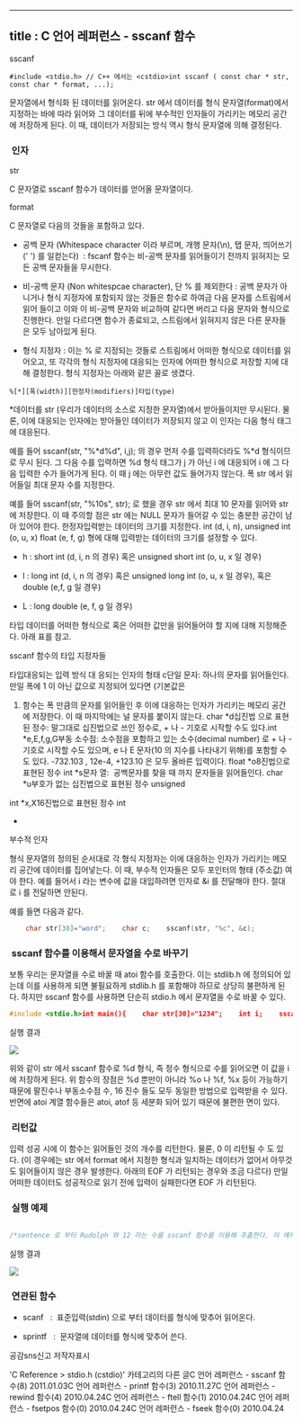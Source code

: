 ----------------
title : C 언어 레퍼런스 - sscanf 함수
--------------


sscanf



```info
#include <stdio.h> // C++ 에서는 <cstdio>int sscanf ( const char * str, const char * format, ...);
```


문자열에서 형식화 된 데이터를 읽어온다.
str 에서 데이터를 형식 문자열(format)에서 지정하는 바에 따라 읽어와 그 데이터를 뒤에 부수적인 인자들이 가리키는 메모리 공간에 저장하게 된다. 이 때, 데이터가 저장되는 방식 역시 형식 문자열에 의해 결정된다. 



###  인자




str

C 문자열로 sscanf 함수가 데이터를 얻어올 문자열이다. 

format

C 문자열로 다음의 것들을 포함하고 있다. 

* 공백 
문자
 (Whitespace character 이라 부르며, 개행 문자(\n), 탭 문자, 띄어쓰기(' ') 를 일컫는다)  :
 fscanf 함수는 비-공백 문자를 읽어들이기 전까지 읽혀지는 모든 공백 문자들을 무시한다. 

* 비-공백
 문자
 (Non whitespcae character), 단 % 를 제외한다 : 공백 문자가 아니거나 형식 지정자에 
포함되지 않는 것들은 함수로 하여금 다음 문자를 스트림에서 읽어 들이고 이와 이 비-공백 문자와 비교하여 같다면 버리고 다음 
문자와 형식으로 진행한다. 만일 다르다면 함수가 종료되고, 스트림에서 읽혀지지 않은 다른 문자들은 모두 남아있게 된다.

* 형식 
지정자
 : 이는 % 로 지정되는 것들로 스트림에서 어떠한 형식으로 데이터를 읽어오고, 또 각각의 형식 지정자에 
대응되는 인자에 어떠한 형식으로 저장할 지에 대해 결정한다. 형식 지정자는 아래와 같은 꼴로 생겼다.


```info
%[*][폭(width)][한정자(modifiers)]타입(type)
```

*데이터를 
str (우리가 데이터의 소스로 지정한 문자열)에서 받아들이지만 무시된다. 물론, 이에 
대응되는 인자에는 받아들인 데이터가 저장되지 않고 이 인자는 다음 형식 태그에 대응된다. 

예를 들어 sscanf(str, "%*d%d", i,j); 의 경우 먼저 수를 입력하더라도 %*d 형식이므로 무시 된다. 그 다음 
수를 
입력하면 %d 형식 태그가 j 가 아닌 i 에 대응되어 i 에 그 다음 입력한 수가 들어가게 된다. 이 때 j 에는 아무런 값도 
들어가지 않는다.
폭
str 
에서 읽어들일 최대 문자 수를 지정한다.

예를 들어 sscanf(str, "%10s", str); 로 했을 경우 str 에서 최대 10 문자를 읽어와 str 에 
저장한다. 이 때
 주의할 점은 str 에는 NULL 문자가 들어갈 수 있는 충분한 공간이 남아 있어야 한다. 
한정자입력받는 
데이터의 크기를 지정한다. int (d, i, n), 
unsigned int (o, u, x) float (e, f, g) 형에 대해 입력받는 데이터의 크기를 설정할 수 있다. 

* h : 
short int (d, i, n 의 경우) 혹은 
unsigned short int (o, u, x 일 경우)

* l : 
long int (d, i, n 의 경우) 혹은 
unsigned long int (o, u, x 일 경우), 혹은 double (e,f, g 일 경우)

* L : 
long double (e, f, g 일 경우)



타입
데이터를 
어떠한 형식으로 혹은 어떠한 값만을 읽어들어야 할 지에 
대해 지정해준다. 아래 표를 참고.


sscanf 
함수의 타입 지정자들

타입대응되는 입력 방식
대
응되는 인자의 형태
c단일 
문자: 하나의 문자를 읽어들인다. 만일 폭에 1 이 아닌 값으로 지정되어 있다면 (기본값은
 1) 함수는 폭 만큼의 문자를 읽어들인 후 이에 대응하는 인자가 가리키는 메모리 공간에 저장한다. 이 때 마지막에는 널 문자를 
붙이지 않는다. 
char
 *d십진법
으로 표현된 정수: 말그대로 십진법으로 쓰인 정수로, + 나 - 기호로 시작할 수도 있다.int
 *e,E,f,g,G부동 
소수점: 소수점을 포함하고 있는 소수(decimal number) 로 + 나 - 기호로 
시작할 수도 있으며, e 나 E 문자(10 의 지수를 나타내기 위해)를 포함할 수 도 있다. -732.103 , 12e-4, 
+123.10 은 모두 올바른 입력이다. 
float
 *o8진법으로 표현된 정수
int
 *s문자
열:  공백문자를 찾을 때 까지 문자들을 읽어들인다. 
char
 *u부호가 없는
 십진법으로 표현된 정수
unsigned

 int *x,X16진법으로
 표현된 정수
int

 *
부수적 인자

형식 문자열의 
정의된 순서대로 각 형식 지정자는 이에 대응하는 인자가 
가리키는 메모리 공간에 데이터를 집어넣는다. 이 때, 부수적 인자들은 모두 포인터의 형태 (주소값) 여야 한다. 예를 들어서 i 
라는 변수에 값을 대입하려면 인자로 &i 를 전달해야 한다. 절대로 i 를 전달하면 안된다. 

예를 들면 다음과 같다.

```cpp
    char str[30]="word";    char c;    sscanf(str, "%c", &c);
```




###  sscanf 함수를 이용해서 문자열을 수로 바꾸기




보통 우리는 문자열을 수로 바꿀 때 atoi 함수를 호출한다. 이는 stdlib.h 에 정의되어 있는데 이를 사용하게 되면 불필요하게 stdlib.h 를 포함해야 하므로 상당히 불편하게 된다. 하지만 sscanf 함수를 사용하면 단순히 stdio.h 에서 문자열을 수로 바꿀 수 있다. 

```cpp
#include <stdio.h>int main(){    char str[30]="1234";    int i;    sscanf(str, "%d", &i);    printf("Number from : '%s' \n", str);    printf("number : %d \n", i);   return 0;}
```

실행 결과


![](http://img1.daumcdn.net/thumb/R1920x0/?fname=http%3A%2F%2Fcfile4.uf.tistory.com%2Fimage%2F2019520D4B8290B942A3FF)

위와 같이 str 에서 sscanf 함수로 %d 형식, 즉 정수 형식으로 수를 읽어오면 이 값을 i 에 저장하게 된다. 
위 함수의 장점은 %d 뿐만이 아니라 %o 나 %f, %x 등이 가능하기 때문에 팔진수나 부동소수점 수, 16 진수 들도 모두 동일한 방법으로 입력받을 수 있다. 반면에 atoi 계열 함수들은 atoi, atof 등 세분화 되어 있기 때문에 불편한 면이 있다. 



###  리턴값




입력 성공 시에 이 함수는 읽어들인 것의 개수를 리턴한다. 물론, 0 이 리턴될 수 도 있다. (이 경우에는 str 에서 format 에서 지정한 형식과 일치하는 데이터가 없어서 아무것도 읽어들이지 않은 경우 발생한다. 아래의 EOF 가 리턴되는 경우와 조금 다르다)
만일 어떠한 데이터도 성공적으로 읽기 전에 입력이 실패한다면 EOF 가 리턴된다. 



###  실행 예제




```cpp

/*sentence 로 부터 Rudolph 와 12 라는 수를 sscanf 함수를 이용해 추출한다. 이 예제는 http://www.cplusplus.com/reference/clibrary/cstdio/sscanf/에서 가져왔습니다. */#include <stdio.h>int main (){    char sentence []="Rudolph is 12 years old";    char str [20];    int i;    sscanf (sentence,"%s %*s %d",str,&i);    printf ("%s -> %d\n",str,i);    return 0;}
```


실행 결과


![](http://img1.daumcdn.net/thumb/R1920x0/?fname=http%3A%2F%2Fcfile8.uf.tistory.com%2Fimage%2F166187534D209A7F15737F)




###  연관된 함수





* scanf
  :  표준입력(stdin) 으로 부터 데이터를 형식에 맞추어 읽어온다. 

* sprintf
  :  문자열에 데이터를 형식에 맞추어 쓴다.






공감sns신고
저작자표시

'C Reference > stdio.h (cstdio)' 카테고리의 다른 글C 언어 레퍼런스 - sscanf 함수(8)
2011.01.03C 언어 레퍼런스 - printf 함수(3)
2010.11.27C 언어 레퍼런스 - rewind 함수(4)
2010.04.24C 언어 레퍼런스 - ftell 함수(1)
2010.04.24C 언어 레퍼런스 - fsetpos 함수(0)
2010.04.24C 언어 레퍼런스 - fseek 함수(0)
2010.04.24

